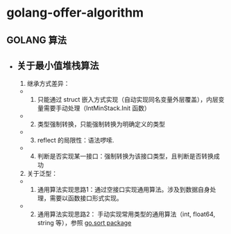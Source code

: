 # golang-offer-algorithm

## GOLANG 算法

- ## 关于最小值堆栈算法
  1. 继承方式差异：   
    - 1. 只能通过 struct 嵌入方式实现（自动实现同名变量外层覆盖），内层变量需要手动处理（IntMinStack.Init 函数）
    - 2. 类型强制转换，只能强制转换为明确定义的类型
    - 3. reflect 的局限性：语法啰嗦.
    - 4. 判断是否实现某一接口：强制转换为该接口类型，且判断是否转换成功
    
  2. 关于泛型：
    - 1. 通用算法实现思路1：通过空接口实现通用算法。涉及到数据自身处理，需要以函数接口形式实现。
    - 2. 通用算法实现思路2： 手动实现常用类型的通用算法（int, float64, string 等），参照 [go.sort package](https://github.com/golang/go/blob/master/src/sort/sort.go)
    